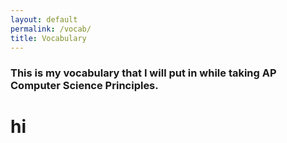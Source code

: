 ```yaml
---
layout: default
permalink: /vocab/
title: Vocabulary
---
```


### This is my vocabulary that I will put in while taking AP Computer Science Principles.

# hi
